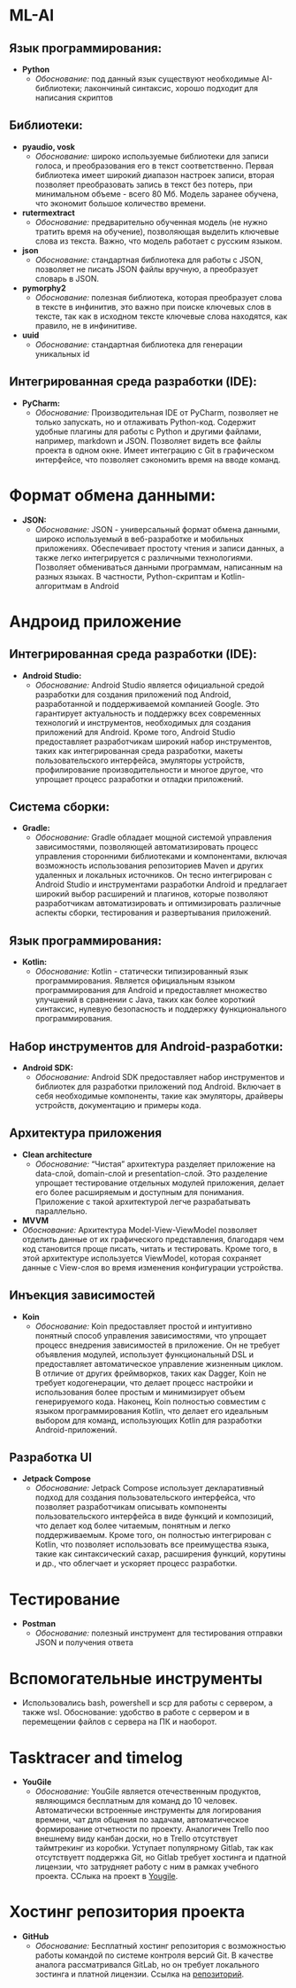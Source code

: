# ML-AI

## Язык программирования:
- **Python**
  - *Обоснование:* под данный язык существуют необходимые AI-библиотеки; лакончиный синтаксис, хорошо подходит для написания скриптов

## Библиотеки:
- **pyaudio, vosk**
  - *Обоснование:* широко используемые библиотеки для записи голоса, и преобразования его в текст соответственно. Первая библиотека имеет широкий диапазон настроек записи, вторая позволяет преобразовать запись в текст без потерь, при минимальном объеме - всего 80 Мб. Модель заранее обучена, что экономит большое количество времени.
- **rutermextract**
  - *Обоснование:* предварительно обученная модель (не нужно тратить время на обучение), позволяющая выделить ключевые слова из текста. Важно, что модель работает с русским языком. 
- **json**
  - *Обоснование:* стандартная библиотека для работы с JSON, позволяет не писать JSON файлы вручную, а преобразует словарь в JSON.
- **pymorphy2**
  - *Обоснование:* полезная библиотека, которая преобразует слова в тексте в инфинитив, это важно при поиске ключевых слов в тексте, так как в исходном тексте ключевые слова находятся, как правило, не в инфинитиве. 
- **uuid**
  - *Обоснование:* стандартная библиотека для генерации уникальных id
  
## Интегрированная среда разработки (IDE):
- **PyCharm:**
  - *Обоснование:*  Производительная IDE от PyCharm, позволяет не только запускать, но и отлаживать Python-код. Содержит удобные плагины для работы с Python и другими файлами, например, markdown и JSON. Позволяет видеть все файлы проекта в одном окне. Имеет интеграцию с Git в графическом интерфейсе, что позволяет сэкономить время на вводе команд.

# Формат обмена данными:
- **JSON:**
  - *Обоснование:* JSON - универсальный формат обмена данными, широко используемый в веб-разработке и мобильных приложениях. Обеспечивает простоту чтения и записи данных, а также легко интегрируется с различными технологиями. Позволяет обмениваться данными программам, написанным на разных языках. В частности, Python-скриптам и Kotlin-алгоритмам в Android

# Андроид приложение

## Интегрированная среда разработки (IDE):
- **Android Studio:**
  - *Обоснование:* Android Studio является официальной средой разработки для создания приложений под Android, разработанной и поддерживаемой компанией Google. Это гарантирует актуальность и поддержку всех современных технологий и инструментов, необходимых для создания приложений для Android. Кроме того, Android Studio предоставляет разработчикам широкий набор инструментов, таких как интегрированная среда разработки, макеты пользовательского интерфейса, эмуляторы устройств, профилирование производительности и многое другое, что упрощает процесс разработки и отладки приложений.

## Система сборки:
- **Gradle:**
  - *Обоснование:* Gradle обладает мощной системой управления зависимостями, позволяющей автоматизировать процесс управления сторонними библиотеками и компонентами, включая возможность использования репозиториев Maven и других удаленных и локальных источников. Он тесно интегрирован с Android Studio и инструментами разработки Android и предлагает широкий выбор расширений и плагинов, которые позволяют разработчикам автоматизировать и оптимизировать различные аспекты сборки, тестирования и развертывания приложений.

## Язык программирования:
- **Kotlin:**
  - *Обоснование:* Kotlin - статически типизированный язык программирования. Является официальным языком программирования для Android и предоставляет множество улучшений в сравнении с Java, таких как более короткий синтаксис, нулевую безопасность и поддержку функционального программирования.

## Набор инструментов для Android-разработки:
- **Android SDK:**
  - *Обоснование:* Android SDK предоставляет набор инструментов и библиотек для разработки приложений под Android. Включает в себя необходимые компоненты, такие как эмуляторы, драйверы устройств, документацию и примеры кода.

## Архитектура приложения
- **Clean architecture**
  - *Обоснование:* “Чистая” архитектура разделяет приложение на data-слой, domain-слой и presentation-слой. Это разделение упрощает тестирование отдельных модулей приложения, делает его более расширяемым и доступным для понимания. Приложение с такой архитектурой легче разрабатывать параллельно. 
- **MVVM**
 - *Обоснование:* Архитектура Model-View-ViewModel позволяет отделить данные от их графического представления, благодаря чем код становится проще писать, читать и тестировать. Кроме того, в этой архитектуре используется ViewModel, которая сохраняет данные с View-слоя во время изменения конфигурации устройства.

## Инъекция зависимостей
- **Koin**
  - *Обоснование:* Koin предоставляет простой и интуитивно понятный способ управления зависимостями, что упрощает процесс внедрения зависимостей в приложение. Он не требует объявления модулей, использует функциональный DSL и предоставляет автоматическое управление жизненным циклом. В отличие от других фреймворков, таких как Dagger, Koin не требует кодогенерации, что делает процесс настройки и использования более простым и минимизирует объем генерируемого кода. Наконец, Koin полностью совместим с языком программирования Kotlin, что делает его идеальным выбором для команд, использующих Kotlin для разработки Android-приложений.

## Разработка UI
- **Jetpack Compose**
  - *Обоснование:* Jetpack Compose использует декларативный подход для создания пользовательского интерфейса, что позволяет разработчикам описывать компоненты пользовательского интерфейса в виде функций и композиций, что делает код более читаемым, понятным и легко поддерживаемым. Кроме того, он полностью интегрирован с Kotlin, что позволяет использовать все преимущества языка, такие как синтаксический сахар, расширения функций, корутины и др., что облегчает и ускоряет процесс разработки.

# Тестирование
- **Postman** 
  - *Обоснование:* полезный инструмент для тестирования отправки JSON и получения ответа

# Вспомогательные инструменты
- Использовались bash, powershell и scp для работы с сервером, а также wsl. Обоснование: удобство в работе с сервером и в перемещении файлов с сервера на ПК и наоборот.

# Tasktracer and timelog
- **YouGile**
  - *Обоснование:* YouGile является отечественным продуктов, являющимся бесплатным для команд до 10 человек. Автоматически встроенные инструменты для логирования времени, чат для общения по задачам, автоматическое формирование отчетности по проекту. Аналогичен Trello поо внешнему виду канбан доски, но в Trello отсутствует таймтрекинг из коробки. Уступает популярному Gitlab, так как отсутствуетт поддержка Git, но Gitlab требует хостинга и пдатной лицензии, что затрудняет работу с ним в рамках учебного проекта. ССлыка на проект в [Yougile](https://ru.yougile.com/team/728ec11010db/GoTripMap).

# Хостинг репозитория проекта
- **GitHub**
  - *Обоснование:* Бесплатный хостинг репозитория с возможностью работы командой по системе контроля версий Git. В качестве аналога рассматривался GitLab, но он требует локального зостинга и платной лицензии. Ссылка на [репозиторий](https://github.com/NotWhat51/GoTripMap).

